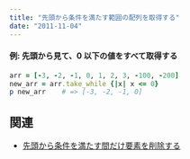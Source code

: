 ```yaml
---
title: "先頭から条件を満たす範囲の配列を取得する"
date: "2011-11-04"
---
```


#### 例: 先頭から見て、0 以下の値をすべて取得する

```ruby
arr = [-3, -2, -1, 0, 1, 2, 3, -100, -200]
new_arr = arr.take_while {|x| x <= 0}
p new_arr    # => [-3, -2, -1, 0]
```

関連
----
- [先頭から条件を満たす間だけ要素を削除する](drop-while.html)

